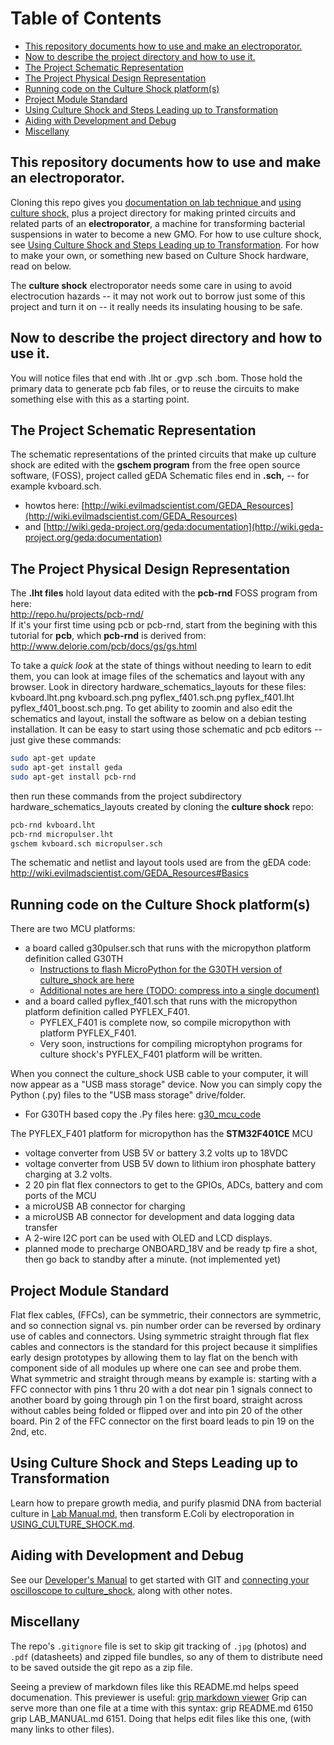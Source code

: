 Table of Contents
=================

* [This repository documents how to use and make an electroporator.](#this-repository-documents-how-to-use-and-make-an-electroporator)
* [Now to describe the project directory and how to use it.](#now-to-describe-the-project-directory-and-how-to-use-it)
* [The Project Schematic Representation](#the-project-schematic-representation)
* [The Project Physical Design Representation](#the-project-physical-design-representation)
* [Running code on the Culture Shock platform(s)](#running-code-on-the-culture-shock-platforms)
* [Project Module Standard](#project-module-standard)
* [Using Culture Shock and Steps Leading up to Transformation](#using-culture-shock-and-steps-leading-up-to-transformation)
* [Aiding with Development and Debug](#aiding-with-development-and-debug)
* [Miscellany](#miscellany)


## This repository documents how to use and make an electroporator.

Cloning this repo gives you [ documentation on lab technique ](LAB_MANUAL.md) and [using culture shock,](USING_CULTURE_SHOCK.md) plus a project directory for making printed circuits
and related parts of an **electroporator**, a machine for transforming bacterial suspensions in water to become a new GMO.  For how to use culture shock, see [Using Culture Shock and Steps Leading up to Transformation](#using-culture-shock-and-steps-leading-up-to-transformation).  For how to make your own, or something new based on Culture Shock hardware, read on below.

The **culture shock** electroporator needs some care in using to avoid electrocution hazards -- it may not work out to borrow just some of this project and turn it on -- it really needs its insulating housing to be safe.

## Now to describe the project directory and how to use it.
You will notice files that end with .lht or .gvp .sch .bom.
Those hold the primary data to generate pcb fab files, or to reuse the circuits to make something else with this as a starting point.  

## The Project Schematic Representation
The schematic representations of the printed circuits that make up culture shock are edited with the **gschem program** from the free open source software, (FOSS), project called gEDA   Schematic files end in **.sch,** -- for example kvboard.sch.
* howtos here: [http://wiki.evilmadscientist.com/GEDA_Resources](http://wiki.evilmadscientist.com/GEDA_Resources)
* and [http://wiki.geda-project.org/geda:documentation](http://wiki.geda-project.org/geda:documentation)

## The Project Physical Design Representation
The **.lht files** hold layout data edited with the **pcb-rnd** FOSS program from here:  
	http://repo.hu/projects/pcb-rnd/	
If it's your first time using pcb or pcb-rnd, start from the begining with this tutorial for **pcb**, which **pcb-rnd** is derived from:  
	http://www.delorie.com/pcb/docs/gs/gs.html
	
To take a *quick look* at the state of things without needing to learn to edit them, you can look at image files of the schematics and layout with any browser.
Look in directory hardware_schematics_layouts for these files:  kvboard.lht.png kvboard.sch.png pyflex_f401.sch.png pyflex_f401.lht pyflex_f401_boost.sch.png.
To get ability to zoomin and also edit the schematics and layout, install the software as below on a debian testing installation.  It can be easy to start using those schematic and pcb editors -- just give these commands:

```bash
sudo apt-get update
sudo apt-get install geda
sudo apt-get install pcb-rnd
```

then run these commands from the project subdirectory hardware_schematics_layouts created by cloning the **culture shock** repo:
```bash
pcb-rnd kvboard.lht
pcb-rnd micropulser.lht
gschem kvboard.sch micropulser.sch
```
The schematic and netlist and layout tools used are from the gEDA code: http://wiki.evilmadscientist.com/GEDA_Resources#Basics

## Running code on the Culture Shock platform(s)
There are two MCU platforms:
* a board called g30pulser.sch that runs with the micropython platform definition called G30TH
  * [Instructions to flash MicroPython for the G30TH version of culture_shock are here](DEVELOPER_NOTE.md#flashing-micropython)
  * [Additional notes are here (TODO: compress into a single document)](micropython_STM32F4_coding/micropython_compile_G30TH.txt)
* and a board called pyflex_f401.sch that runs with the micropython platform definition called PYFLEX_F401.
  * PYFLEX_F401 is complete now, so compile micropython with platform PYFLEX_F401.
  * Very soon, instructions for compiling microptyhon programs for culture shock's PYFLEX_F401 platform will be written.

When you connect the culture_shock USB cable to your computer, it will now appear as a "USB mass storage" device.
Now you can simply copy the Python (.py) files to the "USB mass storage" drive/folder.
* For G30TH based copy the .Py files here: [g30_mcu_code](g30_mcu_code) 


The PYFLEX_F401 platform for micropython has the **STM32F401CE** MCU
* voltage converter from USB 5V or battery 3.2 volts up to 18VDC
* voltage converter from USB 5V down to lithium iron phosphate battery charging at 3.2 volts.
* 2 20 pin flat flex connectors to get to the GPIOs, ADCs, battery and com ports of the MCU
* a microUSB AB connector for charging
* a microUSB AB connector for development and data logging data transfer
* A 2-wire I2C port can be used with OLED and LCD displays.
* planned mode to precharge ONBOARD_18V and be ready tp fire a shot, then go back to standby after a minute. (not implemented yet)


 
## Project Module Standard
Flat flex cables, (FFCs), can be symmetric, their connectors are symmetric, and so connection signal vs. pin number order can be reversed by ordinary use of cables and connectors.  Using symmetric straight through flat flex cables and connectors is the standard for this project because it simplifies early design prototypes by allowing them to lay flat on the bench with component side of all modules up where one can see and probe them.  What symmetric and straight through means by example is: starting with a FFC connector with pins 1 thru 20 with a dot near pin 1 signals connect to another board by going through pin 1 on the first board, straight across without cables being folded or flipped over and into pin 20 of the other board. Pin 2 of the FFC connector on the first board leads to pin 19 on the 2nd, etc.

## Using Culture Shock and Steps Leading up to Transformation
Learn how to prepare growth media, and purify plasmid DNA from bacterial culture in [Lab Manual.md](LAB_MANUAL.md), then transform E.Coli by electroporation in [USING_CULTURE_SHOCK.md](USING_CULTURE_SHOCK.md).

## Aiding with Development and Debug
See our [Developer's Manual](DEVELOPER_NOTE.md) to get started with GIT and [connecting your oscilloscope to culture_shock](DEVELOPER_NOTE.md#self-test-idea), along with other notes.

## Miscellany
The repo's `.gitignore` file is set to skip git tracking of `.jpg` (photos) and `.pdf` (datasheets) and zipped file bundles, so any of them to distribute need to be saved outside the git repo as a zip file.

Seeing a preview of markdown files like this README.md helps speed documenation.  This previewer is useful:  [grip markdown viewer](https://github.com/joeyespo/grip)  Grip can serve more than one file at a time with this syntax:  grip README.md 6150  grip LAB_MANUAL.md 6151.  Doing that helps edit files like this one, (with many links to other files).
